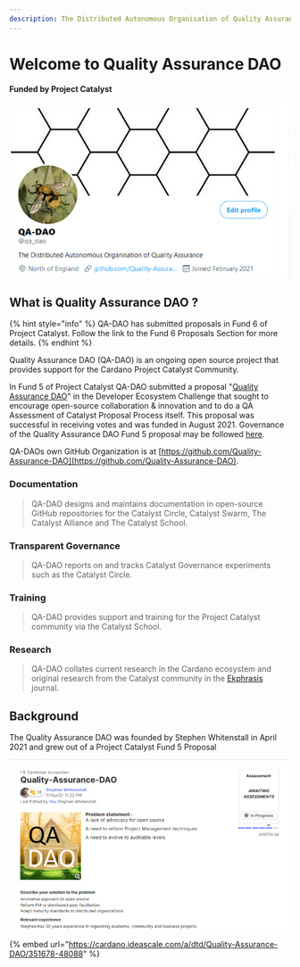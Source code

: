 ```yaml
---
description: The Distributed Autonomous Organisation of Quality Assurance
---
```


# Welcome to Quality Assurance DAO

#### Funded by Project Catalyst 

![The Distributed Autonomous Organisation of Quality Assurance](.gitbook/assets/2021-07-20-1-.png)

## What is Quality Assurance DAO ?

{% hint style="info" %}
QA-DAO has submitted proposals in Fund 6 of Project Catalyst. Follow the link to the Fund 6 Proposals Section for more details.
{% endhint %}

Quality Assurance DAO \(QA-DAO\) is an ongoing open source project that provides support for the Cardano Project Catalyst Community. 

In Fund 5 of Project Catalyst QA-DAO submitted a proposal "[Quality Assurance DAO](https://stephen-rowan.gitbook.io/quality-assurance-dao/catalyst-proposals/project-catalyst-developer-ecosystem-proposal)" in the Developer Ecosystem Challenge that sought to encourage open-source collaboration & innovation and to do a QA Assessment of Catalyst Proposal Process itself. This proposal was successful in receiving votes and was funded in August 2021. Governance of the Quality Assurance DAO Fund 5 proposal may be followed [here](https://stephen-rowan.gitbook.io/quality-assurance-dao/catalyst-proposals/fund-5-developer-ecosystem-proposal-governance).

QA-DAOs own GitHub Organization is at [https://github.com/Quality-Assurance-DAO](https://github.com/Quality-Assurance-DAO).

### Documentation

> QA-DAO designs and maintains documentation in open-source GitHub repositories for the Catalyst Circle, Catalyst Swarm, The Catalyst Alliance and The Catalyst School.

### Transparent Governance

> QA-DAO reports on and tracks Catalyst Governance experiments such as the Catalyst Circle.

### Training

> QA-DAO provides support and training for the Project Catalyst community via the Catalyst School.

### Research

> QA-DAO collates current research in the Cardano ecosystem and original research from the Catalyst community in the [Ekphrasis ](https://stephen-rowan.gitbook.io/ekphrasis/)journal.

## Background

The Quality Assurance DAO was founded by Stephen Whitenstall in April 2021 and grew out of a Project Catalyst Fund 5 Proposal 

![Quality Assurance DAO Fund 5 Proposal ](.gitbook/assets/2021-07-18-6-.png)

{% embed url="https://cardano.ideascale.com/a/dtd/Quality-Assurance-DAO/351678-48088" %}





